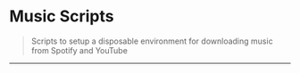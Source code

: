 # Music Scripts

> Scripts to setup a disposable environment for downloading music from Spotify and YouTube

---
